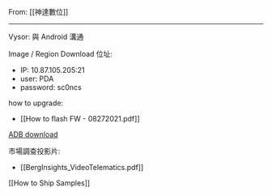 From: [[神達數位]]

---

Vysor: 與 Android 溝通

Image / Region Download 位址:
- IP: 10.87.105.205:21
- user: PDA
- password: sc0ncs

how to upgrade:
- [[How to flash FW - 08272021.pdf]]

[ADB download](https://hi-upchen.medium.com/%E5%A6%82%E4%BD%95%E5%9C%A8-win10-%E5%AE%89%E8%A3%9D-android-adb%E5%B7%A5%E5%85%B7-8546cb0b81ce)

市場調查投影片:
- [[BergInsights_VideoTelematics.pdf]]

[[How to Ship Samples]]